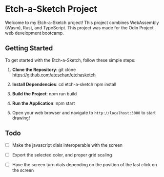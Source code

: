 # Etch-a-Sketch Project

Welcome to my Etch-a-Sketch project! This project combines WebAssembly (Wasm), Rust, and TypeScript.
This project was made for the Odin Project web development bootcamp.

## Getting Started

To get started with the Etch-a-Sketch, follow these simple steps:

1. **Clone the Repository**:
git clone https://github.com/ateschan/etchasketch


2. **Install Dependencies**:
cd etch-a-sketch
npm install

3. **Build the Project**:
npm run build

4. **Run the Application**:
npm start

5. Open your web browser and navigate to `http://localhost:3000` to start drawing!


## Todo

- [ ] Make the javascript dials interoperable with the screen
- [ ]  Export the selected color, and proper grid scaling
- [ ]  Have the screen turn dials depending on the position of the last click on the screen

